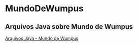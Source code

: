 # MundoDeWumpus

## Arquivos Java sobre Mundo de Wumpus

[Arquivos Java - Mundo de Wumpus](src/pt/c40task/l05wumpus)
